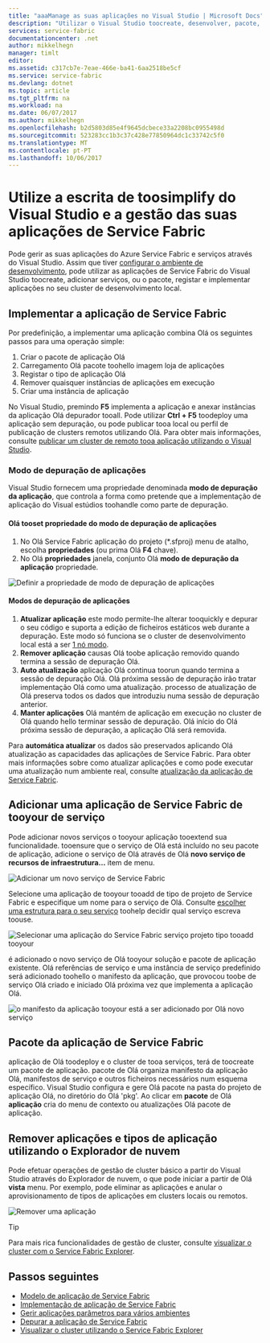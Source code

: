 ```yaml
---
title: "aaaManage as suas aplicações no Visual Studio | Microsoft Docs"
description: "Utilizar o Visual Studio toocreate, desenvolver, pacote, implementar e depurar os seus serviços e aplicações de Service Fabric."
services: service-fabric
documentationcenter: .net
author: mikkelhegn
manager: timlt
editor: 
ms.assetid: c317cb7e-7eae-466e-ba41-6aa2518be5cf
ms.service: service-fabric
ms.devlang: dotnet
ms.topic: article
ms.tgt_pltfrm: na
ms.workload: na
ms.date: 06/07/2017
ms.author: mikkelhegn
ms.openlocfilehash: b2d5803d85e4f9645dcbece33a2208bc0955498d
ms.sourcegitcommit: 523283cc1b3c37c428e77850964dc1c33742c5f0
ms.translationtype: MT
ms.contentlocale: pt-PT
ms.lasthandoff: 10/06/2017
---
```

# <a name="use-visual-studio-toosimplify-writing-and-managing-your-service-fabric-applications"></a>Utilize a escrita de toosimplify do Visual Studio e a gestão das suas aplicações de Service Fabric
Pode gerir as suas aplicações do Azure Service Fabric e serviços através do Visual Studio. Assim que tiver [configurar o ambiente de desenvolvimento](service-fabric-get-started.md), pode utilizar as aplicações de Service Fabric do Visual Studio toocreate, adicionar serviços, ou o pacote, registar e implementar aplicações no seu cluster de desenvolvimento local.

## <a name="deploy-your-service-fabric-application"></a>Implementar a aplicação de Service Fabric
Por predefinição, a implementar uma aplicação combina Olá os seguintes passos para uma operação simple:

1. Criar o pacote de aplicação Olá
2. Carregamento Olá pacote toohello imagem loja de aplicações
3. Registar o tipo de aplicação Olá
4. Remover quaisquer instâncias de aplicações em execução
5. Criar uma instância de aplicação

No Visual Studio, premindo **F5** implementa a aplicação e anexar instâncias da aplicação Olá depurador tooall. Pode utilizar **Ctrl + F5** toodeploy uma aplicação sem depuração, ou pode publicar tooa local ou perfil de publicação de clusters remotos utilizando Olá. Para obter mais informações, consulte [publicar um cluster de remoto tooa aplicação utilizando o Visual Studio](service-fabric-publish-app-remote-cluster.md).

### <a name="application-debug-mode"></a>Modo de depuração de aplicações
Visual Studio fornecem uma propriedade denominada **modo de depuração da aplicação**, que controla a forma como pretende que a implementação de aplicação do Visual estúdios toohandle como parte de depuração.

#### <a name="tooset-hello-application-debug-mode-property"></a>Olá tooset propriedade do modo de depuração de aplicações
1. No Olá Service Fabric aplicação do projeto (*.sfproj) menu de atalho, escolha **propriedades** (ou prima Olá **F4** chave).
2. No Olá **propriedades** janela, conjunto Olá **modo de depuração da aplicação** propriedade.

![Definir a propriedade de modo de depuração de aplicações][debugmodeproperty]

#### <a name="application-debug-modes"></a>Modos de depuração de aplicações

1. **Atualizar aplicação** este modo permite-lhe alterar tooquickly e depurar o seu código e suporta a edição de ficheiros estáticos web durante a depuração. Este modo só funciona se o cluster de desenvolvimento local está a ser [1 nó modo](/service-fabric-get-started-with-a-local-cluster.md#one-node-and-five-node-cluster-mode).
2. **Remover aplicação** causas Olá toobe aplicação removido quando termina a sessão de depuração Olá.
3. **Auto atualização** aplicação Olá continua toorun quando termina a sessão de depuração Olá. Olá próxima sessão de depuração irão tratar implementação Olá como uma atualização. processo de atualização de Olá preserva todos os dados que introduziu numa sessão de depuração anterior.
4. **Manter aplicações** Olá mantém de aplicação em execução no cluster de Olá quando hello terminar sessão de depuração. Olá início do Olá próxima sessão de depuração, a aplicação Olá será removida.

Para **automática atualizar** os dados são preservados aplicando Olá atualização as capacidades das aplicações de Service Fabric. Para obter mais informações sobre como atualizar aplicações e como pode executar uma atualização num ambiente real, consulte [atualização da aplicação de Service Fabric](service-fabric-application-upgrade.md).

## <a name="add-a-service-tooyour-service-fabric-application"></a>Adicionar uma aplicação de Service Fabric de tooyour de serviço
Pode adicionar novos serviços o tooyour aplicação tooextend sua funcionalidade.  tooensure que o serviço de Olá está incluído no seu pacote de aplicação, adicione o serviço de Olá através de Olá **novo serviço de recursos de infraestrutura...**  item de menu.

![Adicionar um novo serviço de Service Fabric][newservice]

Selecione uma aplicação de tooyour tooadd de tipo de projeto de Service Fabric e especifique um nome para o serviço de Olá.  Consulte [escolher uma estrutura para o seu serviço](service-fabric-choose-framework.md) toohelp decidir qual serviço escreva toouse.

![Selecionar uma aplicação do Service Fabric serviço projeto tipo tooadd tooyour][addserviceproject]

é adicionado o novo serviço de Olá tooyour solução e pacote de aplicação existente. Olá referências de serviço e uma instância de serviço predefinido será adicionado toohello o manifesto da aplicação, que provocou toobe de serviço Olá criado e iniciado Olá próxima vez que implementa a aplicação Olá.

![o manifesto da aplicação tooyour está a ser adicionado por Olá novo serviço][newserviceapplicationmanifest]

## <a name="package-your-service-fabric-application"></a>Pacote da aplicação de Service Fabric
aplicação de Olá toodeploy e o cluster de tooa serviços, terá de toocreate um pacote de aplicação.  pacote de Olá organiza manifesto da aplicação Olá, manifestos de serviço e outros ficheiros necessários num esquema específico.  Visual Studio configura e gere Olá pacote na pasta do projeto de aplicação Olá, no diretório do Olá 'pkg'.  Ao clicar em **pacote** de Olá **aplicação** cria do menu de contexto ou atualizações Olá pacote de aplicação.

## <a name="remove-applications-and-application-types-using-cloud-explorer"></a>Remover aplicações e tipos de aplicação utilizando o Explorador de nuvem
Pode efetuar operações de gestão de cluster básico a partir do Visual Studio através do Explorador de nuvem, o que pode iniciar a partir de Olá **vista** menu. Por exemplo, pode eliminar as aplicações e anular o aprovisionamento de tipos de aplicações em clusters locais ou remotos.

![Remover uma aplicação][removeapplication]

> [!TIP]
> Para mais rica funcionalidades de gestão de cluster, consulte [visualizar o cluster com o Service Fabric Explorer](service-fabric-visualizing-your-cluster.md).
>
>

<!--Every topic should have next steps and links toohello next logical set of content tookeep hello customer engaged-->
## <a name="next-steps"></a>Passos seguintes
* [Modelo de aplicação de Service Fabric](service-fabric-application-model.md)
* [Implementação de aplicação de Service Fabric](service-fabric-deploy-remove-applications.md)
* [Gerir aplicações parâmetros para vários ambientes](service-fabric-manage-multiple-environment-app-configuration.md)
* [Depurar a aplicação de Service Fabric](service-fabric-debugging-your-application.md)
* [Visualizar o cluster utilizando o Service Fabric Explorer](service-fabric-visualizing-your-cluster.md)

<!--Image references-->
[addserviceproject]:./media/service-fabric-manage-application-in-visual-studio/addserviceproject.png
[manageservicefabric]: ./media/service-fabric-manage-application-in-visual-studio/manageservicefabric.png
[newservice]:./media/service-fabric-manage-application-in-visual-studio/newservice.png
[newserviceapplicationmanifest]:./media/service-fabric-manage-application-in-visual-studio/newserviceapplicationmanifest.png
[debugmodeproperty]:./media/service-fabric-manage-application-in-visual-studio/debugmodeproperty.png
[removeapplication]:./media/service-fabric-manage-application-in-visual-studio/removeapplication.png